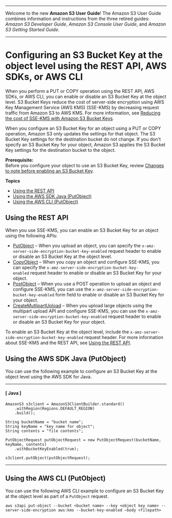--------

Welcome to the new **Amazon S3 User Guide**\! The Amazon S3 User Guide combines information and instructions from the three retired guides: *Amazon S3 Developer Guide*, *Amazon S3 Console User Guide*, and *Amazon S3 Getting Started Guide*\.

--------

# Configuring an S3 Bucket Key at the object level using the REST API, AWS SDKs, or AWS CLI<a name="configuring-bucket-key-object"></a>

When you perform a PUT or COPY operation using the REST API, AWS SDKs, or AWS CLI, you can enable or disable an S3 Bucket Key at the object level\. S3 Bucket Keys reduce the cost of server\-side encryption using AWS Key Management Service \(AWS KMS\) \(SSE\-KMS\) by decreasing request traffic from Amazon S3 to AWS KMS\. For more information, see [Reducing the cost of SSE\-KMS with Amazon S3 Bucket Keys](bucket-key.md)\. 

When you configure an S3 Bucket Key for an object using a PUT or COPY operation, Amazon S3 only updates the settings for that object\. The S3 Bucket Key settings for the destination bucket do not change\. If you don't specify an S3 Bucket Key for your object, Amazon S3 applies the S3 Bucket Key settings for the destination bucket to the object\.

**Prerequisite:**  
Before you configure your object to use an S3 Bucket Key, review [Changes to note before enabling an S3 Bucket Key](bucket-key.md#bucket-key-changes)\. 

**Topics**
+ [Using the REST API](#bucket-key-object-rest)
+ [Using the AWS SDK Java \(PutObject\)](#bucket-key-object-sdk)
+ [Using the AWS CLI \(PutObject\)](#bucket-key-object-cli)

## Using the REST API<a name="bucket-key-object-rest"></a>

When you use SSE\-KMS, you can enable an S3 Bucket Key for an object using the following APIs: 
+ [PutObject](https://docs.aws.amazon.com/AmazonS3/latest/API/API_PutObject.html) – When you upload an object, you can specify the `x-amz-server-side-encryption-bucket-key-enabled` request header to enable or disable an S3 Bucket Key at the object level\. 
+ [CopyObject](https://docs.aws.amazon.com/AmazonS3/latest/API/API_CopyObject.html) – When you copy an object and configure SSE\-KMS, you can specify the `x-amz-server-side-encryption-bucket-key-enabled` request header to enable or disable an S3 Bucket Key for your object\. 
+ [PostObject](https://docs.aws.amazon.com/AmazonS3/latest/API/RESTObjectPOST.html) – When you use a POST operation to upload an object and configure SSE\-KMS, you can use the `x-amz-server-side-encryption-bucket-key-enabled` form field to enable or disable an S3 Bucket Key for your object\.
+ [CreateMutlipartUpload](https://docs.aws.amazon.com/AmazonS3/latest/API/API_CreateMultipartUpload.html) – When you upload large objects using the multipart upload API and configure SSE\-KMS, you can use the `x-amz-server-side-encryption-bucket-key-enabled` request header to enable or disable an S3 Bucket Key for your object\.

To enable an S3 Bucket Key at the object level, include the `x-amz-server-side-encryption-bucket-key-enabled` request header\. For more information about SSE\-KMS and the REST API, see [Using the REST API](specifying-kms-encryption.md#KMSUsingRESTAPI)\.

## Using the AWS SDK Java \(PutObject\)<a name="bucket-key-object-sdk"></a>

You can use the following example to configure an S3 Bucket Key at the object level using the AWS SDK for Java\.

------
#### [ Java ]

```
AmazonS3 s3client = AmazonS3ClientBuilder.standard()
    .withRegion(Regions.DEFAULT_REGION)
    .build();

String bucketName = "bucket name";
String keyName = "key name for object";
String contents = "file contents";

PutObjectRequest putObjectRequest = new PutObjectRequest(bucketName, keyName, contents)
    .withBucketKeyEnabled(true);
    
s3client.putObject(putObjectRequest);
```

------

## Using the AWS CLI \(PutObject\)<a name="bucket-key-object-cli"></a>

You can use the following AWS CLI example to configure an S3 Bucket Key at the object level as part of a `PutObject` request\.

```
aws s3api put-object --bucket <bucket name> --key <object key name> --server-side-encryption aws:kms --bucket-key-enabled —body <filepath>
```